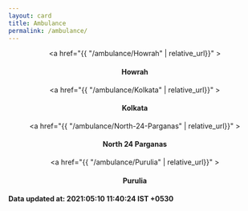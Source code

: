 ```yaml
---
layout: card
title: Ambulance
permalink: /ambulance/
---
```

<div align="center">

<a href="{{ "/ambulance/Howrah" | relative_url}}" >
    <div class="card">
        <h4><b>Howrah</b></h4>
    </div>
</a>
<a href="{{ "/ambulance/Kolkata" | relative_url}}" >
    <div class="card">
        <h4><b>Kolkata</b></h4>
    </div>
</a>
<a href="{{ "/ambulance/North-24-Parganas" | relative_url}}" >
    <div class="card">
        <h4><b>North 24 Parganas</b></h4>
    </div>
</a>
<a href="{{ "/ambulance/Purulia" | relative_url}}" >
    <div class="card">
        <h4><b>Purulia</b></h4>
    </div>
</a>

</div>
<h4> Data updated at: 2021:05:10 11:40:24 IST +0530 </h4>